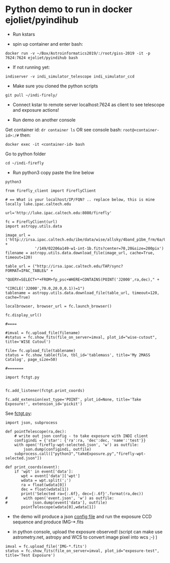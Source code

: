 # Python demo to run in docker ejoliet/pyindihub

- Run kstars

- spin up container and enter bash:

`docker run -v ~/Box/Astroinformatics2019/:/root/giss-2019 -it -p 7624:7624 ejoliet/pyindihub bash`

- If not running yet:

`indiserver -v indi_simulator_telescope indi_simulator_ccd`

- Make sure you cloned the python scripts

`git pull ~/indi-firely/`

- Connect kstar to remote server localhost:7624 as client to see telescope and exposure actions!

- Run demo on another console

Get container id: `dr container ls` OR see console bash: `root@<container-id>:/#`
then:

`docker exec -it <container-id> bash`

Go to python folder

`cd ~/indi-firefly`

- Run python3 copy paste the line below

`python3`

>>>
```
from firefly_client import FireflyClient

# == What is your localhost/IP/FQN? .. replace below, this is mine locally luke.ipac.caltech.edu

url='http://luke.ipac.caltech.edu:8080/firefly'

fc = FireflyClient(url)
import astropy.utils.data

image_url = ('http://irsa.ipac.caltech.edu/ibe/data/wise/allsky/4band_p1bm_frm/6a/02206a' + 
             '/149/02206a149-w1-int-1b.fits?center=70,20&size=200pix')
filename = astropy.utils.data.download_file(image_url, cache=True, timeout=120)

table_url = ("http://irsa.ipac.caltech.edu/TAP/sync?FORMAT=IPAC_TABLE&" +
                                             "QUERY=SELECT+*+FROM+fp_psc+WHERE+CONTAINS(POINT('J2000',ra,dec)," +
                                             "CIRCLE('J2000',70.0,20.0,0.1))=1")
tablename = astropy.utils.data.download_file(table_url, timeout=120, cache=True)

localbrowser, browser_url = fc.launch_browser()

fc.display_url()

#====

#imval = fc.upload_file(filename)
#status = fc.show_fits(file_on_server=imval, plot_id="wise-cutout", title='WISE Cutout')

file= fc.upload_file(tablename)
status = fc.show_table(file, tbl_id='tablemass', title='My 2MASS Catalog', page_size=50)

#=======

import fctgt.py


fc.add_listener(fctgt.print_coords)

fc.add_extension(ext_type='POINT', plot_id=None, title='Take Exposure!', extension_id='pickit')
```



See [fctgt.py](fctgt.py):
```
import json, subprocess

def pointTelescope(ra,dec):
    # write out json config - to take exposure with INDI client
    configindi = {'star': {'ra':ra, 'dec':dec, 'name':'test'}}
    with open('firefly-wpt-selected.json', 'w') as outfile:  
        json.dump(configindi, outfile)
    subprocess.call(["python3","takeExposure.py","firefly-wpt-selected.json"])
    
def print_coords(event):
    if 'wpt' in event['data']:
       wpt = event['data']['wpt']
       wdata = wpt.split(';')
       ra = float(wdata[0])
       dec = float(wdata[1])
       print('Selected ra={:.6f}, dec={:.6f}'.format(ra,dec))
#       with open('event.json', 'w') as outfile:  
#           json.dump(event['data'], outfile)
       pointTelescope(wdata[0],wdata[1])
```

- the demo will produce a json [config file](firefly-wpt-selected.json) and run the exposure CCD sequence and produce IMG-*.fits

- in python console, upload the exposure observed! (script can make use astrometry.net, astropy and WCS to convert image pixel into wcs ;-) ) 

```
imval = fc.upload_file('IMG-*.fits')
status = fc.show_fits(file_on_server=imval, plot_id="exposure-test", title='Test Exposure')
```
